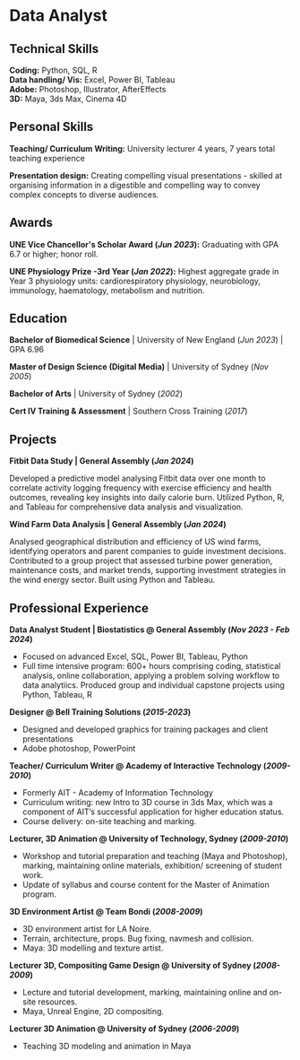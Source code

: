 # Data Analyst


## Technical Skills
**Coding:** Python, SQL, R  
**Data handling/ Vis:** Excel, Power BI, Tableau  
**Adobe:** Photoshop, Illustrator, AfterEffects  
**3D:** Maya, 3ds Max, Cinema 4D

## Personal Skills
**Teaching/ Curriculum Writing:** University lecturer 4 years,  7 years total teaching experience

**Presentation design:** Creating compelling visual presentations - skilled at organising information in a digestible and compelling way to convey complex concepts to diverse audiences.

## Awards
**UNE Vice Chancellor's Scholar Award (_Jun 2023_):**
Graduating with GPA 6.7 or higher; honor roll.

**UNE Physiology Prize -3rd Year (_Jan 2022_):**
Highest aggregate grade in Year 3 physiology units: cardiorespiratory physiology, neurobiology, immunology, haematology, metabolism and nutrition.

## Education
**Bachelor of Biomedical Science** | University of New England (_Jun 2023_) | GPA 6.96


**Master of Design Science (Digital Media)** | University of Sydney (_Nov 2005_)


**Bachelor of Arts** | University of Sydney (_2002_)


**Cert IV Training & Assessment** | Southern Cross Training (_2017_)



## Projects
**Fitbit Data Study |  General Assembly (_Jan 2024_)**

Developed a predictive model analysing Fitbit data over one month to correlate activity logging frequency with exercise efficiency and health outcomes, revealing key insights into daily calorie burn. Utilized Python, R, and Tableau for comprehensive data analysis and visualization.


**Wind Farm Data Analysis |  General Assembly (_Jan 2024_)**

Analysed geographical distribution and efficiency of US wind farms, identifying operators and parent companies to guide investment decisions. Contributed to a group project that assessed turbine power generation, maintenance costs, and market trends, supporting investment strategies in the wind energy sector. Built using Python and Tableau.

## Professional Experience
**Data Analyst Student | Biostatistics @ General Assembly (_Nov 2023 - Feb 2024_)**
- Focused on advanced Excel, SQL, Power BI, Tableau, Python
- Full time intensive program: 600+ hours comprising coding, statistical analysis, online collaboration, applying a problem solving workflow to data analytiics.  Produced group and individual capstone projects using Python, Tableau, R

**Designer @ Bell Training Solutions (_2015-2023_)**
- Designed and developed graphics for training packages and client presentations
- Adobe photoshop, PowerPoint

**Teacher/ Curriculum Writer @ Academy of Interactive Technology (_2009-2010_)**
- Formerly AIT - Academy of Information Technology
- Curriculum writing: new Intro to 3D course in 3ds Max, which was a component of AIT’s successful application for higher education status.
- Course delivery: on-site teaching and marking.

**Lecturer, 3D Animation @ University of Technology, Sydney (_2009-2010_)**
- Workshop and tutorial preparation and teaching (Maya and Photoshop), marking, maintaining online materials, exhibition/ screening of student work.
- Update of syllabus and course content for the Master of Animation program.

**3D Environment Artist @ Team Bondi (_2008-2009_)**
- 3D environment artist for LA Noire.
- Terrain, architecture, props.  Bug fixing, navmesh and collision.
- Maya: 3D modelling and texture artist.

**Lecturer 3D, Compositing Game Design @ University of Sydney (_2008-2009_)**
- Lecture and tutorial development, marking, maintaining online and on-site resources.
- Maya, Unreal Engine, 2D compositing. 

**Lecturer 3D Animation @ University of Sydney (_2006-2009_)**
- Teaching 3D modeling and animation in Maya

